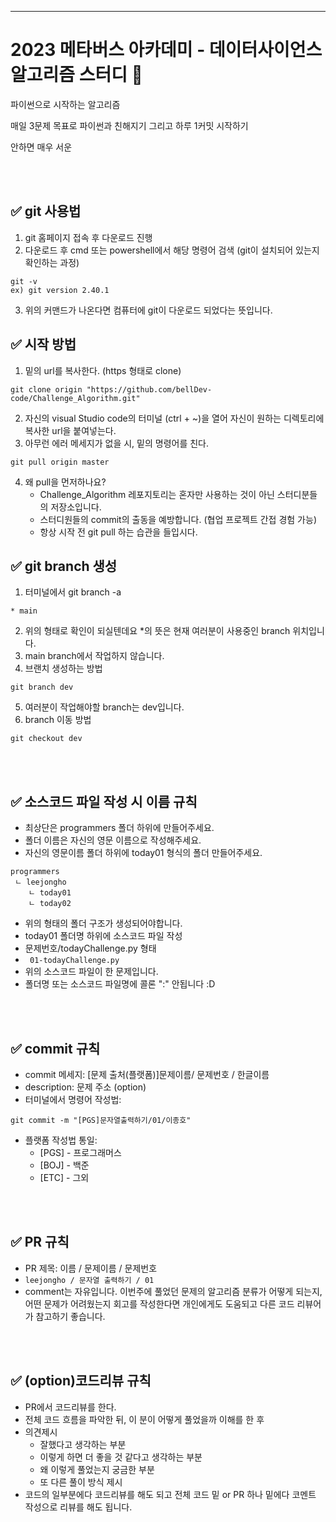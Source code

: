 ---
# 2023 메타버스 아카데미 - 데이터사이언스 알고리즘 스터디 📝
파이썬으로 시작하는 알고리즘

매일 3문제 목표로 파이썬과 친해지기 그리고 하루 1커밋 시작하기

안하면 매우 서운

<br />
<br />

## ✅ git 사용법
1. git 홈페이지 접속 후 다운로드 진행
2. 다운로드 후 cmd 또는 powershell에서 해당 명령어 검색 (git이 설치되어 있는지 확인하는 과정)
```
git -v
ex) git version 2.40.1
```
3. 위의 커맨드가 나온다면 컴퓨터에 git이 다운로드 되었다는 뜻입니다.

## ✅ 시작 방법
1. 밑의 url를 복사한다. (https 형태로 clone)
```
git clone origin "https://github.com/bellDev-code/Challenge_Algorithm.git"
```
2. 자신의 visual Studio code의 터미널 (ctrl + ~)을 열어 자신이 원하는 디렉토리에 복사한 url을 붙여넣는다.
3. 아무런 에러 메세지가 없을 시, 밑의 명령어를 친다.
```
git pull origin master
```
4. 왜 pull을 먼저하나요?
   - Challenge_Algorithm 레포지토리는 혼자만 사용하는 것이 아닌 스터디분들의 저장소입니다.
   - 스터디원들의 commit의 출동을 예방합니다. (협업 프로젝트 간접 경험 가능)
   - 항상 시작 전 git pull 하는 습관을 들입시다.

## ✅ git branch 생성
1. 터미널에서 git branch -a
```
* main
```
2. 위의 형태로 확인이 되실텐데요 *의 뜻은 현재 여러분이 사용중인 branch 위치입니다.
3. main branch에서 작업하지 않습니다.
4. 브랜치 생성하는 방법
```
git branch dev
```
5. 여러분이 작업해야할 branch는 dev입니다.
6. branch 이동 방법
```
git checkout dev
```

<br />
<br />

## ✅ 소스코드 파일 작성 시 이름 규칙
- 최상단은 programmers 폴더 하위에 만들어주세요.
- 폴더 이름은 자신의 영문 이름으로 작성해주세요.
- 자신의 영문이름 폴더 하위에 today01 형식의 폴더 만들어주세요.
```
programmers
 ㄴ leejongho
    ㄴ today01
    ㄴ today02
```
- 위의 형태의 폴더 구조가 생성되어야합니다.
- today01 폴더명 하위에 소스코드 파일 작성
- 문제번호/todayChallenge.py 형태
- ``` 01-todayChallenge.py```
- 위의 소스코드 파일이 한 문제입니다.
- 폴더명 또는 소스코드 파일명에 콜론 ":" 안됩니다 :D

<br />
<br />

## ✅ commit 규칙
- commit 메세지: [문제 출처(플랫폼)]문제이름/ 문제번호 / 한글이름
- description: 문제 주소 (option)
- 터미널에서 명령어 작성법: 
```
git commit -m "[PGS]문자열출력하기/01/이종호"
```
- 플랫폼 작성법 통일:
  * [PGS] - 프로그래머스
  * [BOJ] - 백준 
  * [ETC] - 그외

<br />
<br />

## ✅ PR 규칙
- PR 제목: 이름 / 문제이름 / 문제번호
-  ```leejongho / 문자열 출력하기 / 01 ```
-  comment는 자유입니다. 이번주에 풀었던 문제의 알고리즘 분류가 어떻게 되는지, <br> 어떤 문제가 어려웠는지 회고를 작성한다면 개인에게도 도움되고 다른 코드 리뷰어가 참고하기 좋습니다.


<br />
<br />

## ✅ (option)코드리뷰 규칙
- PR에서 코드리뷰를 한다.
- 전체 코드 흐름을 파악한 뒤, 이 분이 어떻게 풀었을까 이해를 한 후 
- 의견제시
  -   잘했다고 생각하는 부분
  -   이렇게 하면 더 좋을 것 같다고 생각하는 부분
  -   왜 이렇게 풀었는지 궁금한 부분
  -   또 다른 풀이 방식 제시
- 코드의 일부분에다 코드리뷰를 해도 되고 전체 코드 밑 or PR 하나 밑에다 코멘트 작성으로 리뷰를 해도 됩니다.

<br />
<br />
